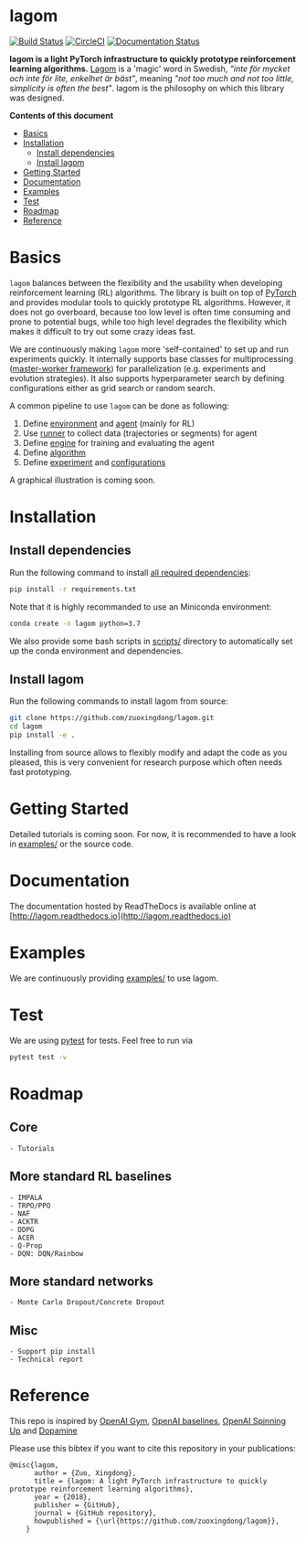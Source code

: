 # lagom
<!--- <img src='doc/img/infrastructure.png' width='300'> --->

[![Build Status](https://travis-ci.org/zuoxingdong/lagom.svg?branch=master)](https://travis-ci.org/zuoxingdong/lagom)
[![CircleCI](https://circleci.com/gh/zuoxingdong/lagom.svg?style=svg)](https://circleci.com/gh/zuoxingdong/lagom)
[![Documentation Status](https://readthedocs.org/projects/lagom/badge/?version=latest)](https://lagom.readthedocs.io/en/latest/?badge=latest)

**lagom is a light PyTorch infrastructure to quickly prototype reinforcement learning algorithms.** [Lagom](https://sv.wikipedia.org/wiki/Lagom) is a 'magic' word in Swedish, *"inte för mycket och inte för lite, enkelhet är bäst"*, meaning *"not too much and not too little, simplicity is often the best"*. lagom is the philosophy on which this library was designed. 

**Contents of this document**

- [Basics](#basics)
- [Installation](#installation)
    - [Install dependencies](#install-dependencies)
    - [Install lagom](#install-lagom)
- [Getting Started](#getting-started)
- [Documentation](#documentation)
- [Examples](#examples)
- [Test](#test)
- [Roadmap](#roadmap)
- [Reference](#reference)

# Basics

`lagom` balances between the flexibility and the usability when developing reinforcement learning (RL) algorithms. The library is built on top of [PyTorch](https://pytorch.org/) and provides modular tools to quickly prototype RL algorithms. However, it does not go overboard, because too low level is often time consuming and prone to potential bugs, while too high level degrades the flexibility which makes it difficult to try out some crazy ideas fast. 

We are continuously making `lagom` more 'self-contained' to set up and run experiments quickly. It internally supports base classes for multiprocessing ([master-worker framework](https://en.wikipedia.org/wiki/Master/slave_(technology))) for parallelization (e.g. experiments and evolution strategies). It also supports hyperparameter search by defining configurations either as grid search or random search. 

A common pipeline to use `lagom` can be done as following:
1. Define [environment](lagom/envs) and [agent](lagom/agents) (mainly for RL)
2. Use [runner](lagom/runner) to collect data (trajectories or segments) for agent
3. Define [engine](lagom/engine) for training and evaluating the agent
4. Define [algorithm](lagom/base_algo.py)
5. Define [experiment](lagom/experiment) and [configurations](lagom/experiment/configurator.py)

A graphical illustration is coming soon. 

# Installation

## Install dependencies
Run the following command to install [all required dependencies](./requirements.txt):

```bash
pip install -r requirements.txt
```

Note that it is highly recommanded to use an Miniconda environment:

```bash
conda create -n lagom python=3.7
```

We also provide some bash scripts in [scripts/](scripts/) directory to automatically set up the conda environment and dependencies.

## Install lagom

Run the following commands to install lagom from source:

```bash
git clone https://github.com/zuoxingdong/lagom.git
cd lagom
pip install -e .
```

Installing from source allows to flexibly modify and adapt the code as you pleased, this is very convenient for research purpose which often needs fast prototyping. 

# Getting Started

Detailed tutorials is coming soon. For now, it is recommended to have a look in [examples/](examples/) or the source code. 

# Documentation

The documentation hosted by ReadTheDocs is available online at [http://lagom.readthedocs.io](http://lagom.readthedocs.io)

# Examples

We are continuously providing [examples/](examples/) to use lagom. 

# Test

We are using [pytest](https://docs.pytest.org) for tests. Feel free to run via

```bash
pytest test -v
```

# Roadmap

## Core
    - Tutorials
## More standard RL baselines
    - IMPALA
    - TRPO/PPO
    - NAF
    - ACKTR
    - DDPG
    - ACER
    - Q-Prop
    - DQN: DQN/Rainbow
## More standard networks
    - Monte Carlo Dropout/Concrete Dropout
## Misc
    - Support pip install
    - Technical report

# Reference

This repo is inspired by [OpenAI Gym](https://github.com/openai/gym/), [OpenAI baselines](https://github.com/openai/baselines), [OpenAI Spinning Up](https://github.com/openai/spinningup) and [Dopamine](https://github.com/google/dopamine)

Please use this bibtex if you want to cite this repository in your publications:

    @misc{lagom,
          author = {Zuo, Xingdong},
          title = {lagom: A light PyTorch infrastructure to quickly prototype reinforcement learning algorithms},
          year = {2018},
          publisher = {GitHub},
          journal = {GitHub repository},
          howpublished = {\url{https://github.com/zuoxingdong/lagom}},
        }
